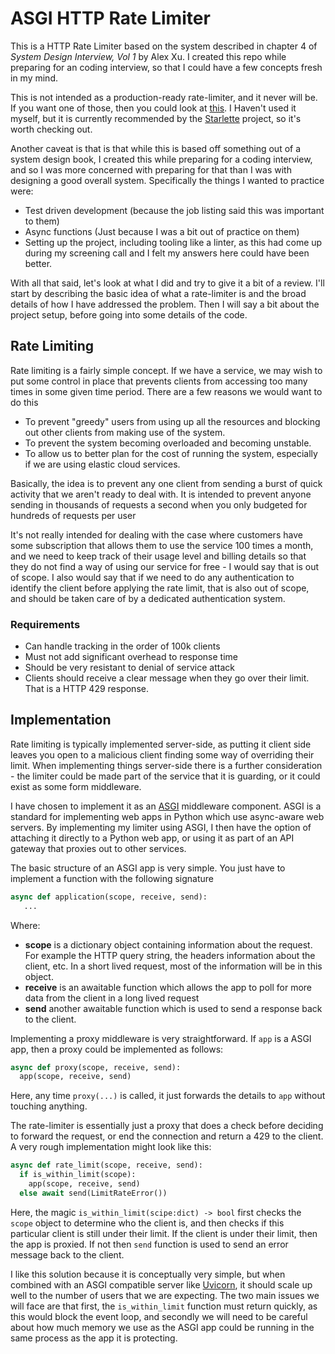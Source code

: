 # ASGI HTTP Rate Limiter

This is a HTTP Rate Limiter based on the system described in chapter 4 of
_System Design Interview, Vol 1_ by Alex Xu. I created this repo while
preparing for an coding interview, so that I could have a few concepts
fresh in my mind.

This is not intended as a production-ready
rate-limiter, and it never will be. If you want one of those, then you
could look at [this](https://github.com/abersheeran/asgi-ratelimit). I
Haven't used it myself, but it is currently recommended by the
[Starlette](https://github.com/encode/starlette) project, so it's worth
checking out.

Another caveat is that is that while this is based off something out
of a system design book, I created this while preparing for a coding
interview, and so I was more concerned with preparing for that than
I was with designing a good overall system. Specifically the things I
wanted to practice were:

 * Test driven development (because the job listing said this was important to
   them)
 * Async functions (Just because I was a bit out of practice on them)
 * Setting up the project, including tooling like a linter, as this
   had come up during my screening call and I felt my answers here could
   have been better.

With all that said, let's look at what I did and try to give it a bit of a
review. I'll start by describing the basic idea of what a rate-limiter is and
the broad details of how I have addressed the problem. Then I will say a bit
about the project setup, before going into some details of the code.

## Rate Limiting
Rate limiting is a fairly simple concept. If we have a service, we may wish to
put some control in place that prevents clients from accessing too many times
in some given time period. There are a few reasons we would want to do this
  * To prevent "greedy" users from using up all the resources and blocking
    out other clients from making use of the system.
  * To prevent the system becoming overloaded and becoming unstable.
  * To allow us to better plan for the cost of running the system, especially
    if we are using elastic cloud services.

Basically, the idea is to prevent any one client from sending a burst of quick
activity that we aren't ready to deal with. It is intended to prevent anyone
sending in thousands of requests a second when you only budgeted for hundreds
of requests per user

It's not really intended for dealing with the case where customers have some
subscription that allows them to use the service 100 times a month, and we
need to keep track of their usage level and billing details so that they do
not find a way of using our service for free - I would say that is out of
scope. I also would say that if we need to do any authentication to identify
the client before applying the rate limit, that is also out of scope, and
should be taken care of by a dedicated authentication system.

### Requirements
  * Can handle tracking in the order of 100k clients
  * Must not add significant overhead to response time
  * Should be very resistant to denial of service attack
  * Clients should receive a clear message when they go over their limit.
    That is a HTTP 429 response.


## Implementation

Rate limiting is typically implemented server-side, as putting it client
side leaves you open to a malicious client finding some way of overriding
their limit. When implementing things server-side there is a further
consideration - the limiter could be made part of the service that it is
guarding, or it could exist as some form middleware.


I have chosen to implement it as an
[ASGI](https://asgi.readthedocs.io/en/latest/) middleware component. ASGI
is a standard for implementing web apps in Python which use async-aware
web servers. By implementing my limiter using ASGI, I then have the option of
attaching it directly to a Python web app, or using it as part of an API
gateway that proxies out to other services.

The basic structure of an ASGI app is very simple. You just have to
implement a function with the following signature

```Python
async def application(scope, receive, send):
   ...
```

Where:
  * **scope** is a dictionary object containing information about
    the request. For example the HTTP query string, the headers
    information about the client, etc. In a short lived request,
    most of the information will be in this object.
  * **receive** is an awaitable function which allows the app
    to poll for more data from the client in a long lived request
  * **send** another awaitable function which is used to send a
    response back to the client.

Implementing a proxy middleware is very straightforward. If `app` is
a ASGI app, then a proxy could be implemented as follows:

```Python
async def proxy(scope, receive, send):
  app(scope, receive, send)
```

Here, any time `proxy(...)` is called, it just forwards the details to `app`
without touching anything.

The rate-limiter is essentially just a proxy that does a check before deciding
to forward the request, or end the connection and return a 429 to the client. A
very rough implementation might look like this:

```Python
async def rate_limit(scope, receive, send):
  if is_within_limit(scope):
    app(scope, receive, send)
  else await send(LimitRateError())
```

Here, the magic `is_within_limit(scipe:dict) -> bool` first checks the `scope`
object to determine who the client is, and then checks if this particular
client is still under their limit. If the client is under their limit, then the
app is proxied. If not then `send` function is used to send an error message
back to the client.

I like this solution because it is conceptually very simple, but when combined
with an ASGI compatible server like [Uvicorn](https://www.uvicorn.org/), it
should scale up well to the number of users that we are expecting. The two main
issues we will face are that first, the `is_within_limit` function must return
quickly, as this would block the event loop, and secondly we will need to be
careful about how much memory we use as the ASGI app could be running in the
same process as the app it is protecting.
